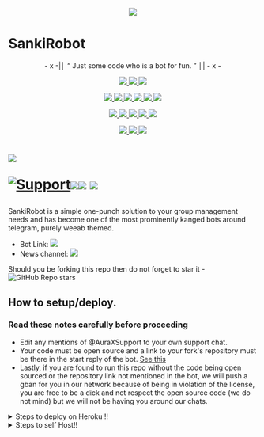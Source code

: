 <p align="center">
  <img src="https://telegra.ph/file/fccae495b5497e944d0fe.jpg">
</p>

# SankiRobot 

<p align="center">
- x -|│  “	Just some code who is a bot for fun. ”  │| - x -
</p>

<p align="center">
<a href="https://app.codacy.com/gh/mrnitric/SankiRobot?utm_source=github.com&utm_medium=referral&utm_content=mrnitric/SankiRobot&utm_campaign=Badge_Grade_Settings" alt="Codacy Badge">
<img src="https://api.codacy.com/project/badge/Grade/6141417ceaf84545bab6bd671503df51" /> </a>
<a href="https://github.com/mrnitric/SankiRobot" alt="Libraries.io dependency status for GitHub repo"> <img src="https://img.shields.io/librariesio/github/mrnitric/SankiRobot" /> </a>
<a href="http://hits.dwyl.com/mrnitric/SankiRobot" alt="HitCount"> <img src="http://hits.dwyl.com/mrnitric/SankiRobot.svg" /> </a>
</p>
<p align="center">
<a href="https://github.com/mrnitric/SankiRobot" alt="GitHub closed issues"> <img src="https://img.shields.io/github/issues-closed-raw/mrnitric/SankiRobot?style=flat&logo=github&color=success" /> </a>
<a href="https://github.com/mrnitric/SankiRobot" alt="GitHub commit activity"> <img src="https://img.shields.io/github/commit-activity/m/mrnitric/SankiRobot" /> </a>
<a href="https://github.com/mrnitric/SankiRobot/graphs/contributors" alt="GitHub contributors"> <img src="https://img.shields.io/github/contributors/mrnitric/SankiRobot?style=flat&logo=github" /> </a>
<a href="https://github.com/mrnitric/SankiRobot/network/members" alt="GitHub forks"> <img src="https://img.shields.io/github/forks/mrnitric/SankiRobot?label=Forks&logo=github" /> </a>
<a href="https://github.com/mrnitric/SankiRobot" alt="GitHub closed pull requests"> <img src="https://img.shields.io/github/issues-pr-closed-raw/mrnitric/SankiRobot?color=success" /> </a>
<a href="https://github.com/mrnitric/SankiRobot" alt="GitHub issues"> <img src="https://img.shields.io/github/issues-raw/mrnitric/SankiRobot?style=flat&logo=github&color=yellow" /> </a>
</p>
<p align="center">
<a href="https://github.com/mrnitric/SankiRobot" alt="GitHub release (latest by date including pre-releases)"> <img src="https://img.shields.io/github/v/release/mrnitric/SankiRobot?include_prereleases?style=flat&logo=github" /> </a>
<a href="https://www.python.org/" alt="made-with-python"> <img src="https://img.shields.io/badge/Made%20with-Python-1f425f.svg?style=flat&logo=python&color=blue" /> </a>
<a href="https://github.com/mrnitric/SankiRobot" alt="Docker!"> <img src="https://aleen42.github.io/badges/src/docker.svg" /> </a>
<a href="https://github.com/mrnitric/SankiRobot" alt="GitHub repo size"> <img src="https://img.shields.io/github/repo-size/mrnitric/SankiRobot" /> </a>
<a href="https://github.com/mrnitric/SankiRobot/blob/master/LICENSE" alt="GPLv3 license"> <img src="https://img.shields.io/badge/License-GPLv3-blue.svg" /> </a>
</p>
<p align="center">
<a href="https://t.me/SankiRobotUpdates" alt="Telegram!"> <img src="https://aleen42.github.io/badges/src/telegram.svg" /> </a>
<a href="https://github.com/mrnitric/SankiRobot/graphs/commit-activity" alt="Maintenance"> <img src="https://img.shields.io/badge/Maintained%3F-yes-green.svg" /> </a>
<a href="https://makeapullrequest.com" alt="PRs Welcome"> <img src="https://img.shields.io/badge/PRs-welcome-brightgreen.svg?style=flat-square" /> </a>
</p>


# <p align="left"><a href="https://github.com/mrnitric/SankiRobot"><img src="https://github-readme-stats.vercel.app/api/pin?username=mrnitric&show_icons=true&theme=dark&hide_border=true&repo=SankiRobot"></a></p><p align="centre"><a href="https://t.me/AuraXSupport"> <img src="https://img.shields.io/badge/telegram-Support_Group-blue?style=social&logo=telegram" alt="Support" /></a><a href="https://github.com/mrnitric/SankiRobot/stargazers"><img src="https://img.shields.io/github/stars/mrnitric/SankiRobot?style=social"></a><a href="https://github.com/mrnitric/SankiRobot/fork"><img src="https://img.shields.io/github/forks/mrnitric/SankiRobot?label=Fork&logoColor=blue&style=social"></a> <a href="https://github.com/mrnitric/SankiRobot"><img src="https://img.shields.io/github/last-commit/mrnitric/SankiRobot?style=flat-square"></a></p>



SankiRobot is a simple one-punch solution to your group management needs and has become one of the most prominently kanged bots around telegram, purely weeab themed.

* Bot Link:  <a href="https://t.me/SankiRobot" alt="SankiRobot"> <img src="https://img.shields.io/badge/%F0%9F%A4%96%20-SankiRobot-blue" /> </a>
* News channel: <a  href="https://t.me/SankiRobotUpdates" alt="SankiRobot Updates"> <img  src="https://img.shields.io/badge/%F0%9F%92%A1-SankiRobot%20Updates-9cf" /> </a>

Should you be forking this repo then do not forget to star it - <img alt="GitHub Repo stars" src="https://img.shields.io/github/stars/mrnitric/SankiRobot?color=white&label=%F0%9F%8C%9F%20star">


## How to setup/deploy.

### Read these notes carefully before proceeding 
 - Edit any mentions of @AuraXSupport to your own support chat. 
 - Your code must be open source and a link to your fork's repository must be there in the start reply of the bot. [See this](https://github.com/mrnitric/SankiRobot)
 - Lastly, if you are found to run this repo without the code being open sourced or the repository link not mentioned in the bot, we will push a gban for you in our network because of being in violation of the license, you are free to be a dick and not respect the open source code (we do not mind) but we will not be having you around our chats.


<details>
  <summary>Steps to deploy on Heroku !! </summary>

```
Fill in all the details, Deploy!
Now go to https://dashboard.heroku.com/apps/(app-name)/resources ( Replace (app-name) with your app name )
REMEMBER: Turn on worker dyno (Don't worry It's free :D) & Webhook
Now send the bot /start, If it doesn't respond go to https://dashboard.heroku.com/apps/(app-name)/settings and remove webhook and port.
```

  [![Deploy](https://www.herokucdn.com/deploy/button.svg)](https://heroku.com/deploy?template=https://github.com/mrnitric/SankiRobot.git)

</details>  
<details>
  <summary>Steps to self Host!! </summary>

  ## Setting up the bot (Read this before trying to use!):
Please make sure to use python3.6, as I cannot guarantee everything will work as expected on older Python versions!
This is because markdown parsing is done by iterating through a dict, which is ordered by default in 3.6.

  ### Configuration

There are two possible ways of configuring your bot: a config.py file, or ENV variables.

The preferred version is to use a `config.py` file, as it makes it easier to see all your settings grouped together.
This file should be placed in your `SankiRobot` folder, alongside the `__main__.py` file. 
This is where your bot token will be loaded from, as well as your database URI (if you're using a database), and most of 
your other settings.

It is recommended to import sample_config and extend the Config class, as this will ensure your config contains all 
defaults set in the sample_config, hence making it easier to upgrade.

An example `config.py` file could be:
```
from SankiRobot.sample_config import Config

class Development(Config):
    OWNER_ID = 1100735944 # your telegram ID
    OWNER_USERNAME = "mrnitric"  # your telegram username
    API_KEY = "your bot api key"  # your api key, as provided by the @botfather
    SQLALCHEMY_DATABASE_URI = 'postgresql://username:password@localhost:5432/database'  # sample db credentials
    JOIN_LOGGER = '-1234567890' # some group chat that your bot is a member of
    USE_JOIN_LOGGER = True
    DRAGONS = [18673980, 1100735944]  # List of id's for users which have sudo access to the bot.
    LOAD = []
    NO_LOAD = ['translation']
```

If you can't have a config.py file (EG on Heroku), it is also possible to use environment variables.
The following env variables are supported:
 - `ENV`: Setting this to ANYTHING will enable env variables

 - `TOKEN`: Your bot token, as a string.
 - `OWNER_ID`: An integer of consisting of your owner ID
 - `OWNER_USERNAME`: Your username

 - `DATABASE_URL`: Your database URL
 - `JOIN_LOGGER`: optional: a chat where your replied saved messages are stored, to stop people deleting their old 
 - `LOAD`: Space-separated list of modules you would like to load
 - `NO_LOAD`: Space-separated list of modules you would like NOT to load
 - `WEBHOOK`: Setting this to ANYTHING will enable webhooks when in env mode
 messages
 - `URL`: The URL your webhook should connect to (only needed for webhook mode)

 - `DRAGONS`: A space-separated list of user_ids which should be considered sudo users
 - `DEMONS`: A space-separated list of user_ids which should be considered support users (can gban/ungban,
 nothing else)
 - `WOLVES`: A space-separated list of user_ids which should be considered whitelisted - they can't be banned.
 - `DONATION_LINK`: Optional: link where you would like to receive donations.
 - `CERT_PATH`: Path to your webhook certificate
 - `PORT`: Port to use for your webhooks
 - `DEL_CMDS`: Whether to delete commands from users which don't have rights to use that command
 - `STRICT_GBAN`: Enforce gbans across new groups as well as old groups. When a gbanned user talks, he will be banned.
 - `WORKERS`: Number of threads to use. 8 is the recommended (and default) amount, but your experience may vary.
 __Note__ that going crazy with more threads wont necessarily speed up your bot, given the large amount of sql data 
 accesses, and the way python asynchronous calls work.
 - `BAN_STICKER`: Which sticker to use when banning people.
 - `ALLOW_EXCL`: Whether to allow using exclamation marks ! for commands as well as /.

  ### Python dependencies

Install the necessary Python dependencies by moving to the project directory and running:

`pip3 install -r requirements.txt`.

This will install all the necessary python packages.

  ### Database

If you wish to use a database-dependent module (eg: locks, notes, userinfo, users, filters, welcomes),
you'll need to have a database installed on your system. I use Postgres, so I recommend using it for optimal compatibility.

In the case of Postgres, this is how you would set up a database on a Debian/ubuntu system. Other distributions may vary.

- install postgresql:

`sudo apt-get update && sudo apt-get install postgresql`

- change to the Postgres user:

`sudo su - postgres`

- create a new database user (change YOUR_USER appropriately):

`createuser -P -s -e YOUR_USER`

This will be followed by you need to input your password.

- create a new database table:

`createdb -O YOUR_USER YOUR_DB_NAME`

Change YOUR_USER and YOUR_DB_NAME appropriately.

- finally:

`psql YOUR_DB_NAME -h YOUR_HOST YOUR_USER`

This will allow you to connect to your database via your terminal.
By default, YOUR_HOST should be 0.0.0.0:5432.

You should now be able to build your database URI. This will be:

`sqldbtype://username:pw@hostname:port/db_name`

Replace sqldbtype with whichever DB you're using (eg Postgres, MySQL, SQLite, etc)
repeat for your username, password, hostname (localhost?), port (5432?), and DB name.

  ## Modules
   ### Setting load order.

The module load order can be changed via the `LOAD` and `NO_LOAD` configuration settings.
These should both represent lists.

If `LOAD` is an empty list, all modules in `modules/` will be selected for loading by default.

If `NO_LOAD` is not present or is an empty list, all modules selected for loading will be loaded.

If a module is in both `LOAD` and `NO_LOAD`, the module will not be loaded - `NO_LOAD` takes priority.

   ### Creating your own modules.

Creating a module has been simplified as much as possible - but do not hesitate to suggest further simplification.

All that is needed is that your .py file is in the modules folder.

To add commands, make sure to import the dispatcher via

`from SankiRobot import dispatcher`.

You can then add commands using the usual

`dispatcher.add_handler()`.

Assigning the `__help__` variable to a string describing this modules' available
commands will allow the bot to load it and add the documentation for
your module to the `/help` command. Setting the `__mod_name__` variable will also allow you to use a nicer, user-friendly name for a module.

The `__migrate__()` function is used for migrating chats - when a chat is upgraded to a supergroup, the ID changes, so 
it is necessary to migrate it in the DB.

The `__stats__()` function is for retrieving module statistics, eg number of users, number of chats. This is accessed 
through the `/stats` command, which is only available to the bot owner.

## Starting the bot.

Once you've set up your database and your configuration is complete, simply run the bat file(if on windows) or run (Linux):

`python3 -m SankiRobot`

Note: the restart bat requires that User account control be disabled.

For queries or any issues regarding the bot please open an issue ticket or visit us at [SankiRobot Support](https://t.me/sankiipublic)
## How to setup on Heroku 
For starters click on this button 

[![Deploy](https://www.herokucdn.com/deploy/button.svg)](https://heroku.com/deploy?template=https://github.com/mrnitric/SankiRobot.git) 


## CREDITS 📍
The bot is based on the work done by Gaurav. This repo was just revamped to suit an Anime-centric community. All original credits go to Paul and his dedication, Without his efforts, this fork would not have been possible!


Any other authorship/credits can be seen through the commits.


Should any be missing kindly let us know at  or simply submit a pull request on the readme.
